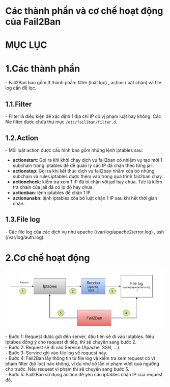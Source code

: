 # Các thành phần và cơ chế hoạt động của Fail2Ban

# MỤC LỤC

<a name="1"></a>
# 1.Các thành phần
\- Fail2Ban bao gồm 3 thành phần: filter (luật lọc) , action (luật chặn) và file log cần để lọc.  

<a name="1.1"></a>
## 1.1.Filter
\- Filter là điều kiện để xác định 1 địa chỉ IP có vị phạm luật hay không. Các file filter được chứa thư mục `/etc/fail2ban/filter.d`.  

<a name="1.2"></a>
## 1.2.Action
\- Mỗi luật action được cấu hình bao gồm những lệnh iptables sau:  
- **actionstart**: Gọi ra khi khởi chạy dịch vụ fail2ban có nhiệm vụ tạo mới 1 subchain trong iptables để dễ quản lý các IP đã chặn theo từng jail.
- **actionstop**: Gọi ra khi kết thúc dịch vụ fail2ban nhằm xóa bỏ những subchain và rules iptables được thêm vào trong quá trình fail2ban chạy.
- **actioncheck**: kiểm tra xem 1 IP đã bị chặn với jail hay chưa. Tức là kiểm tra chain của jail đã có Ip đó hay chưa.
- **actionban**: lệnh iptables để chặn 1 IP.
- **actionunabn**: lệnh iptables xóa bỏ luật chặn 1 IP sau khi hết thời gian chặn.

<a name="1.3"></a>
## 1.3.File log
\- Các file log của các dịch vụ như apache (/var/log/apache2/error.log) , ssh (/var/log/auth.log).  

<a name="2"></a>
# 2.Cơ chế hoạt động
<img src="../images/co-che-hoat-dong.png" />

\- Bước 1: Request được gửi đến server, đầu tiền sẽ đi vào Iptables. Nếu Iptabes đồng ý cho request đi tiếp, thì sẽ chuyển sang bước 2.  
\- Bước 2: Request sẽ đi vào Service (Apache, SSH, …).  
\- Bước 3: Service ghi vào file log về request này.  
\- Bước 4: Fail2Ban lấy thông tin từ file log và kiểm tra xem request có vi phạm filter (bộ lọc) nào không, ví dụ như số lần vi phạm vượt quá ngưỡng cho trước. Nếu request vi phạm thì sẽ chuyển sang bước 5.  
\- Bước 5: Fail2Ban sử dụng acition để yêu cầu iptables chặn IP của request đó.  










